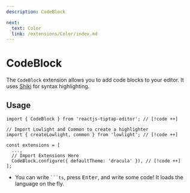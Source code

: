 ```yaml
---
description: CodeBlock

next:
  text: Color
  link: /extensions/Color/index.md
---
```


# CodeBlock

The `CodeBlock` extension allows you to add code blocks to your editor. It uses [Shiki](https://shiki.style/guide/) for syntax highlighting.

## Usage

```tsx
import { CodeBlock } from 'reactjs-tiptap-editor'; // [!code ++]

// Import Lowlight and Common to create a highlighter
import { createLowlight, common } from 'lowlight'; // [!code ++]

const extensions = [
  ...,
  // Import Extensions Here
  CodeBlock.configure({ defaultTheme: 'dracula' }), // [!code ++]
];
```

- You can write `` ```ts ``, press <kbd>Enter</kbd>, and write some code! It loads the language on the fly.
